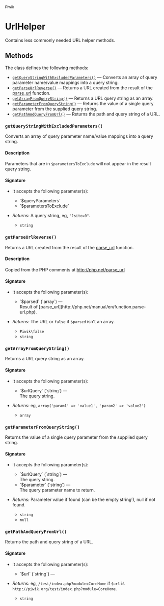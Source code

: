 <small>Piwik</small>

UrlHelper
=========

Contains less commonly needed URL helper methods.

Methods
-------

The class defines the following methods:

- [`getQueryStringWithExcludedParameters()`](#getquerystringwithexcludedparameters) &mdash; Converts an array of query parameter name/value mappings into a query string.
- [`getParseUrlReverse()`](#getparseurlreverse) &mdash; Returns a URL created from the result of the [parse_url](http://php.net/manual/en/function.parse-url.php) function.
- [`getArrayFromQueryString()`](#getarrayfromquerystring) &mdash; Returns a URL query string as an array.
- [`getParameterFromQueryString()`](#getparameterfromquerystring) &mdash; Returns the value of a single query parameter from the supplied query string.
- [`getPathAndQueryFromUrl()`](#getpathandqueryfromurl) &mdash; Returns the path and query string of a URL.

<a name="getquerystringwithexcludedparameters" id="getquerystringwithexcludedparameters"></a>
<a name="getQueryStringWithExcludedParameters" id="getQueryStringWithExcludedParameters"></a>
### `getQueryStringWithExcludedParameters()`

Converts an array of query parameter name/value mappings into a query string.

#### Description

Parameters that are in `$parametersToExclude` will not appear in the result
query string.

#### Signature

-  It accepts the following parameter(s):

   <ul>
   <li>
      <div markdown="1" class="parameter">
      `$queryParameters`

      <div markdown="1" class="param-desc"></div>

      <div style="clear:both;"/>

      </div>
   </li>
   <li>
      <div markdown="1" class="parameter">
      `$parametersToExclude`

      <div markdown="1" class="param-desc"></div>

      <div style="clear:both;"/>

      </div>
   </li>
   </ul>
- _Returns:_ A query string, eg, `"?site=0"`.
    - `string`

<a name="getparseurlreverse" id="getparseurlreverse"></a>
<a name="getParseUrlReverse" id="getParseUrlReverse"></a>
### `getParseUrlReverse()`

Returns a URL created from the result of the [parse_url](http://php.net/manual/en/function.parse-url.php) function.

#### Description

Copied from the PHP comments at http://php.net/parse_url

#### Signature

-  It accepts the following parameter(s):

   <ul>
   <li>
      <div markdown="1" class="parameter">
      `$parsed` (`array`) &mdash;

      <div markdown="1" class="param-desc"> Result of [parse_url](http://php.net/manual/en/function.parse-url.php).</div>

      <div style="clear:both;"/>

      </div>
   </li>
   </ul>
- _Returns:_ The URL or `false` if `$parsed` isn't an array.
    - `Piwik\false`
    - `string`

<a name="getarrayfromquerystring" id="getarrayfromquerystring"></a>
<a name="getArrayFromQueryString" id="getArrayFromQueryString"></a>
### `getArrayFromQueryString()`

Returns a URL query string as an array.

#### Signature

-  It accepts the following parameter(s):

   <ul>
   <li>
      <div markdown="1" class="parameter">
      `$urlQuery` (`string`) &mdash;

      <div markdown="1" class="param-desc"> The query string.</div>

      <div style="clear:both;"/>

      </div>
   </li>
   </ul>
- _Returns:_ eg, `array('param1' => 'value1', 'param2' => 'value2')`
    - `array`

<a name="getparameterfromquerystring" id="getparameterfromquerystring"></a>
<a name="getParameterFromQueryString" id="getParameterFromQueryString"></a>
### `getParameterFromQueryString()`

Returns the value of a single query parameter from the supplied query string.

#### Signature

-  It accepts the following parameter(s):

   <ul>
   <li>
      <div markdown="1" class="parameter">
      `$urlQuery` (`string`) &mdash;

      <div markdown="1" class="param-desc"> The query string.</div>

      <div style="clear:both;"/>

      </div>
   </li>
   <li>
      <div markdown="1" class="parameter">
      `$parameter` (`string`) &mdash;

      <div markdown="1" class="param-desc"> The query parameter name to return.</div>

      <div style="clear:both;"/>

      </div>
   </li>
   </ul>
- _Returns:_ Parameter value if found (can be the empty string!), null if not found.
    - `string`
    - `null`

<a name="getpathandqueryfromurl" id="getpathandqueryfromurl"></a>
<a name="getPathAndQueryFromUrl" id="getPathAndQueryFromUrl"></a>
### `getPathAndQueryFromUrl()`

Returns the path and query string of a URL.

#### Signature

-  It accepts the following parameter(s):

   <ul>
   <li>
      <div markdown="1" class="parameter">
      `$url` (`string`) &mdash;

      <div markdown="1" class="param-desc"></div>

      <div style="clear:both;"/>

      </div>
   </li>
   </ul>
- _Returns:_ eg, `/test/index.php?module=CoreHome` if `$url` is `http://piwik.org/test/index.php?module=CoreHome`.
    - `string`

